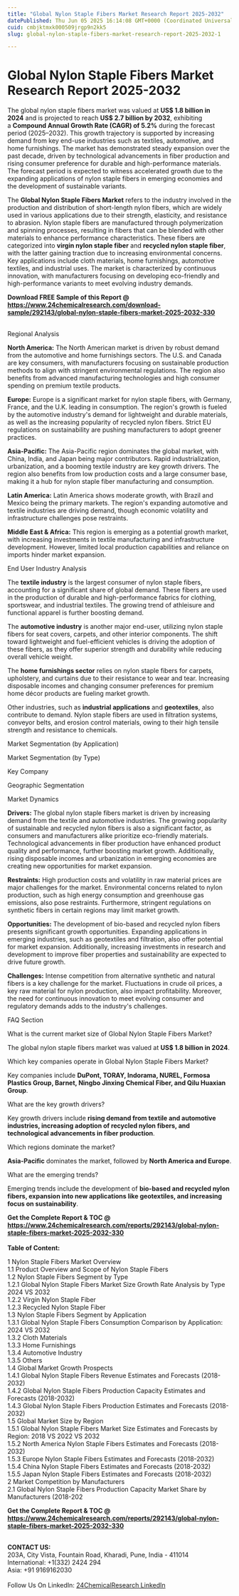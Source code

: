 ```yaml
---
title: "Global Nylon Staple Fibers Market Research Report 2025-2032"
datePublished: Thu Jun 05 2025 16:14:08 GMT+0000 (Coordinated Universal Time)
cuid: cmbjktmxk000509jrgp9n2kk5
slug: global-nylon-staple-fibers-market-research-report-2025-2032-1

---
```


# Global Nylon Staple Fibers Market Research Report 2025-2032

<p>The global nylon staple fibers market was valued at <strong>US$ 1.8 billion in 2024</strong> and is projected to reach <strong>US$ 2.7 billion by 2032</strong>, exhibiting a <strong>Compound Annual Growth Rate (CAGR) of 5.2%</strong> during the forecast period (2025–2032). This growth trajectory is supported by increasing demand from key end-use industries such as textiles, automotive, and home furnishings. The market has demonstrated steady expansion over the past decade, driven by technological advancements in fiber production and rising consumer preference for durable and high-performance materials. The forecast period is expected to witness accelerated growth due to the expanding applications of nylon staple fibers in emerging economies and the development of sustainable variants.</p><p>
</p><p>The <strong>Global Nylon Staple Fibers Market</strong> refers to the industry involved in the production and distribution of short-length nylon fibers, which are widely used in various applications due to their strength, elasticity, and resistance to abrasion. Nylon staple fibers are manufactured through polymerization and spinning processes, resulting in fibers that can be blended with other materials to enhance performance characteristics. These fibers are categorized into <strong>virgin nylon staple fiber</strong> and <strong>recycled nylon staple fiber</strong>, with the latter gaining traction due to increasing environmental concerns. Key applications include cloth materials, home furnishings, automotive textiles, and industrial uses. The market is characterized by continuous innovation, with manufacturers focusing on developing eco-friendly and high-performance variants to meet evolving industry demands.</p><div><b>Download FREE Sample of this Report @ 
            <a href="https://www.24chemicalresearch.com/download-sample/292143/global-nylon-staple-fibers-market-2025-2032-330">
            https://www.24chemicalresearch.com/download-sample/292143/global-nylon-staple-fibers-market-2025-2032-330</a></b></div><br><p>
Regional Analysis</p><p>
</p><p><strong>North America:</strong> The North American market is driven by robust demand from the automotive and home furnishings sectors. The U.S. and Canada are key consumers, with manufacturers focusing on sustainable production methods to align with stringent environmental regulations. The region also benefits from advanced manufacturing technologies and high consumer spending on premium textile products.</p><p>
</p><p><strong>Europe:</strong> Europe is a significant market for nylon staple fibers, with Germany, France, and the U.K. leading in consumption. The region's growth is fueled by the automotive industry's demand for lightweight and durable materials, as well as the increasing popularity of recycled nylon fibers. Strict EU regulations on sustainability are pushing manufacturers to adopt greener practices.</p><p>
</p><p><strong>Asia-Pacific:</strong> The Asia-Pacific region dominates the global market, with China, India, and Japan being major contributors. Rapid industrialization, urbanization, and a booming textile industry are key growth drivers. The region also benefits from low production costs and a large consumer base, making it a hub for nylon staple fiber manufacturing and consumption.</p><p>
</p><p><strong>Latin America:</strong> Latin America shows moderate growth, with Brazil and Mexico being the primary markets. The region's expanding automotive and textile industries are driving demand, though economic volatility and infrastructure challenges pose restraints.</p><p>
</p><p><strong>Middle East &amp; Africa:</strong> This region is emerging as a potential growth market, with increasing investments in textile manufacturing and infrastructure development. However, limited local production capabilities and reliance on imports hinder market expansion.</p><p>
End User Industry Analysis</p><p>
</p><p>The <strong>textile industry</strong> is the largest consumer of nylon staple fibers, accounting for a significant share of global demand. These fibers are used in the production of durable and high-performance fabrics for clothing, sportswear, and industrial textiles. The growing trend of athleisure and functional apparel is further boosting demand.</p><p>
</p><p>The <strong>automotive industry</strong> is another major end-user, utilizing nylon staple fibers for seat covers, carpets, and other interior components. The shift toward lightweight and fuel-efficient vehicles is driving the adoption of these fibers, as they offer superior strength and durability while reducing overall vehicle weight.</p><p>
</p><p>The <strong>home furnishings sector</strong> relies on nylon staple fibers for carpets, upholstery, and curtains due to their resistance to wear and tear. Increasing disposable incomes and changing consumer preferences for premium home décor products are fueling market growth.</p><p>
</p><p>Other industries, such as <strong>industrial applications</strong> and <strong>geotextiles</strong>, also contribute to demand. Nylon staple fibers are used in filtration systems, conveyor belts, and erosion control materials, owing to their high tensile strength and resistance to chemicals.</p><p>
Market Segmentation (by Application)</p><p>
</p><p>
Market Segmentation (by Type)</p><p>
</p><p>
Key Company</p><p>
</p><p>
Geographic Segmentation</p><p>
</p><p>
Market Dynamics</p><p>
</p><p><strong>Drivers:</strong> The global nylon staple fibers market is driven by increasing demand from the textile and automotive industries. The growing popularity of sustainable and recycled nylon fibers is also a significant factor, as consumers and manufacturers alike prioritize eco-friendly materials. Technological advancements in fiber production have enhanced product quality and performance, further boosting market growth. Additionally, rising disposable incomes and urbanization in emerging economies are creating new opportunities for market expansion.</p><p>
</p><p><strong>Restraints:</strong> High production costs and volatility in raw material prices are major challenges for the market. Environmental concerns related to nylon production, such as high energy consumption and greenhouse gas emissions, also pose restraints. Furthermore, stringent regulations on synthetic fibers in certain regions may limit market growth.</p><p>
</p><p><strong>Opportunities:</strong> The development of bio-based and recycled nylon fibers presents significant growth opportunities. Expanding applications in emerging industries, such as geotextiles and filtration, also offer potential for market expansion. Additionally, increasing investments in research and development to improve fiber properties and sustainability are expected to drive future growth.</p><p>
</p><p><strong>Challenges:</strong> Intense competition from alternative synthetic and natural fibers is a key challenge for the market. Fluctuations in crude oil prices, a key raw material for nylon production, also impact profitability. Moreover, the need for continuous innovation to meet evolving consumer and regulatory demands adds to the industry's challenges.</p><p>
FAQ Section</p><p>
What is the current market size of Global Nylon Staple Fibers Market?</p><p>
</p><p>The global nylon staple fibers market was valued at <strong>US$ 1.8 billion in 2024</strong>.</p><p>
Which key companies operate in Global Nylon Staple Fibers Market?</p><p>
</p><p>Key companies include <strong>DuPont, TORAY, Indorama, NUREL, Formosa Plastics Group, Barnet, Ningbo Jinxing Chemical Fiber, and Qilu Huaxian Group</strong>.</p><p>
What are the key growth drivers?</p><p>
</p><p>Key growth drivers include <strong>rising demand from textile and automotive industries, increasing adoption of recycled nylon fibers, and technological advancements in fiber production</strong>.</p><p>
Which regions dominate the market?</p><p>
</p><p><strong>Asia-Pacific</strong> dominates the market, followed by <strong>North America and Europe</strong>.</p><p>
What are the emerging trends?</p><p>
</p><p>Emerging trends include the development of <strong>bio-based and recycled nylon fibers, expansion into new applications like geotextiles, and increasing focus on sustainability</strong>.</p>

<div><b>Get the Complete Report & TOC @ 
            <a href="https://www.24chemicalresearch.com/reports/292143/global-nylon-staple-fibers-market-2025-2032-330">
            https://www.24chemicalresearch.com/reports/292143/global-nylon-staple-fibers-market-2025-2032-330</a></b></div><br>
            <b>Table of Content:</b><p>1 Nylon Staple Fibers Market Overview<br />
    1.1 Product Overview and Scope of Nylon Staple Fibers<br />
    1.2 Nylon Staple Fibers Segment by Type<br />
        1.2.1 Global Nylon Staple Fibers Market Size Growth Rate Analysis by Type 2024 VS 2032<br />
        1.2.2 Virgin Nylon Staple Fiber<br />
        1.2.3 Recycled Nylon Staple Fiber<br />
    1.3 Nylon Staple Fibers Segment by Application<br />
        1.3.1 Global Nylon Staple Fibers Consumption Comparison by Application: 2024 VS 2032<br />
        1.3.2 Cloth Materials<br />
        1.3.3 Home Furnishings<br />
        1.3.4 Automotive Industry<br />
        1.3.5 Others<br />
    1.4 Global Market Growth Prospects<br />
        1.4.1 Global Nylon Staple Fibers Revenue Estimates and Forecasts (2018-2032)<br />
        1.4.2 Global Nylon Staple Fibers Production Capacity Estimates and Forecasts (2018-2032)<br />
        1.4.3 Global Nylon Staple Fibers Production Estimates and Forecasts (2018-2032)<br />
    1.5 Global Market Size by Region<br />
        1.5.1 Global Nylon Staple Fibers Market Size Estimates and Forecasts by Region: 2018 VS 2022 VS 2032<br />
        1.5.2 North America Nylon Staple Fibers Estimates and Forecasts (2018-2032)<br />
        1.5.3 Europe Nylon Staple Fibers Estimates and Forecasts (2018-2032)<br />
        1.5.4 China Nylon Staple Fibers Estimates and Forecasts (2018-2032)<br />
        1.5.5 Japan Nylon Staple Fibers Estimates and Forecasts (2018-2032)<br />
2 Market Competition by Manufacturers<br />
    2.1 Global Nylon Staple Fibers Production Capacity Market Share by Manufacturers (2018-202</p>

<div><b>Get the Complete Report & TOC @ 
            <a href="https://www.24chemicalresearch.com/reports/292143/global-nylon-staple-fibers-market-2025-2032-330">
            https://www.24chemicalresearch.com/reports/292143/global-nylon-staple-fibers-market-2025-2032-330</a></b></div><br>

<b>CONTACT US:</b><br>
            203A, City Vista, Fountain Road, Kharadi, Pune, India - 411014<br>
            International: +1(332) 2424 294<br>
            Asia: +91 9169162030 <br><br>
            Follow Us On LinkedIn: <a href="https://www.linkedin.com/company/24chemicalresearch/">24ChemicalResearch LinkedIn</a>
